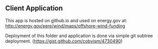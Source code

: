 ## Client Application

This app is hosted on github.io and used on energy.gov at: http://energy.gov/eere/wind/maps/offshore-wind-funding

Deployment of this folder and application is done via simple git subtree deployment. (https://gist.github.com/cobyism/4730490)


